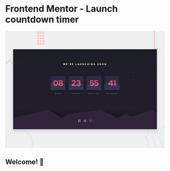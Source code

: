 # Frontend Mentor - Launch countdown timer

![Design preview for the Launch countdown timer coding challenge](./design/desktop-preview.jpg)

## Welcome! 👋
